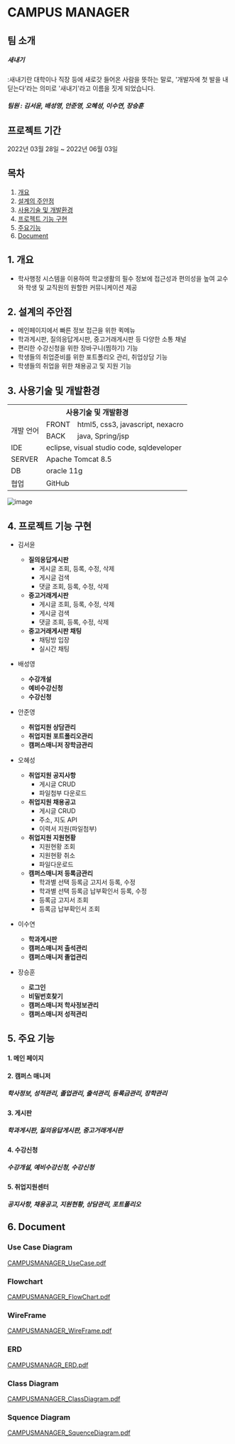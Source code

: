 # CAMPUS MANAGER

## 팀 소개
##### 새내기
:새내기란 대학이나 직장 등에 새로갓 들어온 사람을 뜻하는 말로, 
'개발자에 첫 발을 내딛는다'라는 의미로 '새내기'라고 이름을 짓게 되었습니다. 
##### 팀원 : 김서윤, 배성영, 안준영, 오혜성, 이수연, 장승훈

## 프로젝트 기간
2022년 03월 28일 ~ 2022년 06월 03일

## 목차  
1. [개요](#1-개요)
2. [설계의 주안점](#2-설계의-주안점)
3. [사용기술 및 개발환경](#3-사용기술-및-개발환경)
4. [프로젝트 기능 구현](#4-프로젝트-기능-구현)
5. [주요기능](#5-주요기능)
6. [Document](#6-document)


## 1. 개요
- 학사행정 시스템을 이용하여 학교생활의 필수 정보에 접근성과 편의성을 높여 
  교수와 학생 및 교직원의 원할한 커뮤니케이션 제공


## 2. 설계의 주안점
- 메인페이지에서 빠른 정보 접근을 위한 퀵메뉴
- 학과게시판, 질의응답게시판, 중고거래게시판 등 다양한 소통 채널
- 편리한 수강신청을 위한 장바구니(찜하기) 기능
- 학생들의 취업준비를 위한 포트폴리오 관리, 취업상담 기능
- 학생들의 취업을 위한 채용공고 및 지원 기능


## 3. 사용기술 및 개발환경

<table>
   <tr>
    <th colspan="3">사용기술 및 개발환경</th>
  </tr>
  
  <tr>
    <td rowspan="2">개발 언어</td>
    <td>FRONT</td>
    <td>html5, css3, javascript, nexacro</td>
  </tr>
  <tr>
    <td>BACK</td>
    <td> java, Spring/jsp</td>
  </tr>
  <tr>
    <td>IDE</td>
    <td colspan="2">eclipse, visual studio code, sqldeveloper</td>
  </tr>
  <tr>
    <td>SERVER</td>
    <td colspan="2">Apache Tomcat 8.5</td>
  </tr>
  <tr>
    <td>DB</td>
    <td colspan="2">oracle 11g </td>
  </tr>
  <tr>
    <td>협업</td>
    <td colspan="2">GitHub</td>
  </tr>
</table>

![image](https://user-images.githubusercontent.com/56354642/171804188-6fc0be59-1126-41d3-b134-9cc229ecbfd5.png)



## 4. 프로젝트 기능 구현

  - 김서윤
    - **질의응답게시판**
      - 게시글 조회, 등록, 수정, 삭제
      - 게시글 검색
      - 댓글 조회, 등록, 수정, 삭제
    - **중고거래게시판**
      - 게시글 조회, 등록, 수정, 삭제
      - 게시글 검색
      - 댓글 조회, 등록, 수정, 삭제
    - **중고거래게시판 채팅**
      - 채팅방 입장
      - 실시간 채팅 
  
  
  - 배성영
    - **수강개설**
    - **예비수강신청**
    - **수강신청**
  
  
  - 안준영
    - **취업지원 상담관리**
    - **취업지원 포트폴리오관리**
    - **캠퍼스매니저 장학금관리**
  
  
  - 오혜성
    - **취업지원 공지사항**
      - 게시글 CRUD
      - 파일첨부 다운로드
    - **취업지원 채용공고**
      - 게시글 CRUD
      - 주소, 지도 API
      - 이력서 지원(파일첨부) 
    - **취업지원 지원현황**
      - 지원현황 조회
      - 지원현황 취소
      - 파일다운로드 
    - **캠퍼스매니저 등록금관리**
      - 학과별 선택 등록금 고지서 등록, 수정
      - 학과별 선택 등록금 납부확인서 등록, 수정
      - 등록금 고지서 조회
      - 등록금 납부확인서 조회 
  
  
  - 이수연
    - **학과게시판**
    - **캠퍼스매니저 출석관리**
    - **캠퍼스매니저 졸업관리**


  - 장승훈
    - **로그인**
    - **비밀번호찾기**
    - **캠퍼스매니저 학사정보관리**
    - **캠퍼스매니저 성적관리**


 
## 5. 주요 기능
#### 1. 메인 페이지

#### 2. 캠퍼스 매니저
##### 학사정보, 성적관리, 졸업관리, 출석관리, 등록금관리, 장학관리  

#### 3. 게시판
##### 학과게시판, 질의응답게시판, 중고거래게시판  

#### 4. 수강신청
##### 수강개설, 예비수강신청, 수강신청  

#### 5. 취업지원센터
##### 공지사항, 채용공고, 지원현황, 상담관리, 포트폴리오  



## 6. Document
### Use Case Diagram
[CAMPUSMANAGER_UseCase.pdf](https://github.com/1129khNexapring/CAMMAE/files/8843402/CAMPUSMANAGER_UseCase.pdf)


### Flowchart
[CAMPUSMANAGER_FlowChart.pdf](https://github.com/1129khNexapring/CAMMAE/files/8843386/CAMPUSMANAGER_FlowChart.pdf)


### WireFrame
[CAMPUSMANAGER_WireFrame.pdf](https://github.com/1129khNexapring/CAMMAE/files/8843349/CAMPUSMANAGER_WireFrame.pdf)


### ERD
[CAMPUSMANAGR_ERD.pdf](https://github.com/1129khNexapring/CAMMAE/files/8843328/CAMPUSMANAGR_ERD.pdf)


### Class Diagram
[CAMPUSMANAGER_ClassDiagram.pdf](https://github.com/1129khNexapring/CAMMAE/files/8843336/CAMPUSMANAGER_ClassDiagram.pdf)


### Squence Diagram
[CAMPUSMANAGER_SquenceDiagram.pdf](https://github.com/1129khNexapring/CAMMAE/files/8843341/CAMPUSMANAGER_SquenceDiagram.pdf)

